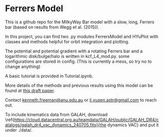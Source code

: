 # Ferrers Model

This is a github repo for the MilkyWay Bar model with a slow, long, Ferrers bar (based on results from Wegg et al. (2015)).

In this project, you can find two .py modules FerrersModel and HYuPlot with classes and methods helpful for orbit integration and plotting.

The potential and potential gradient with a rotating Ferrers bar and a logarithmic disk/bulge/halo is written in kcf_L4_mod.py. some configurations are stored in config. (This is currently a mess, so try no to change anything)

A basic tutorial is provided in Tutorial.ipynb.

More details of the methods and previous results using this model can be found at [this draft paper](https://www.mso.anu.edu.au/~lyusen/hercules_draft.pdf).

Contact kenneth.freeman@anu.edu.au or li.yusen.astr@gmail.com to reach out.

To include kinematics data from GALAH, download \ref{https://cloud.datacentral.org.au/teamdata/GALAH/public/GALAH_DR4/catalogs/galah_dr4_vac_dynamics_240705.fits}{the dynamics VAC} and put it under ./data/.